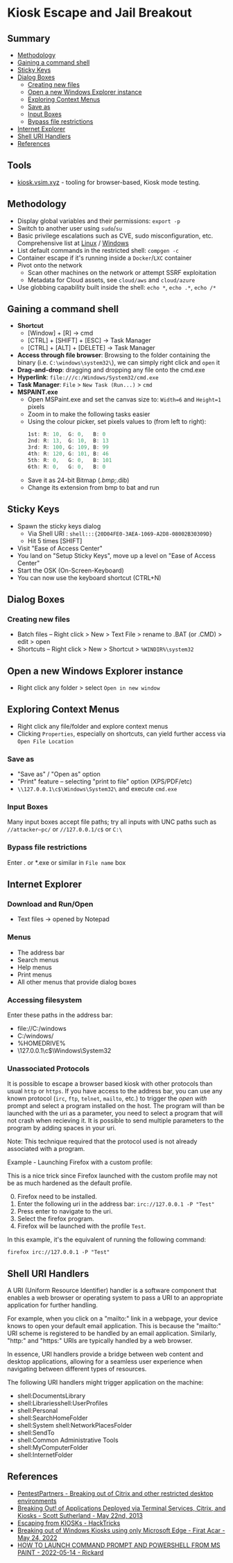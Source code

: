 # Kiosk Escape and Jail Breakout

## Summary

* [Methodology](#methodology)
* [Gaining a command shell](#gaining-a-command-shell)
* [Sticky Keys](#sticky-keys)
* [Dialog Boxes](#dialog-boxes)
    * [Creating new files](#creating-new-files)
    * [Open a new Windows Explorer instance](#open-a-new-windows-explorer-instance)
    * [Exploring Context Menus](#exploring-context-menus)
    * [Save as](#save-as)
    * [Input Boxes](#input-boxes)
    * [Bypass file restrictions](#bypass-file-restrictions)
* [Internet Explorer](#internet-explorer)
* [Shell URI Handlers](#shell-uri-handlers)
* [References](#references)


## Tools

* [kiosk.vsim.xyz](https://kiosk.vsim.xyz/) - tooling for browser-based, Kiosk mode testing.


## Methodology

- Display global variables and their permissions: `export -p`
- Switch to another user using `sudo`/`su`
- Basic privilege escalations such as CVE, sudo misconfiguration, etc. Comprehensive list at [Linux](https://swisskyrepo.github.io/InternalAllTheThings/redteam/escalation/linux-privilege-escalation/) / [Windows](https://swisskyrepo.github.io/InternalAllTheThings/redteam/escalation/windows-privilege-escalation/)
- List default commands in the restricted shell: `compgen -c`
- Container escape if it's running inside a `Docker`/`LXC` container
- Pivot onto the network
    - Scan other machines on the network or attempt SSRF exploitation
    - Metadata for Cloud assets, see `cloud/aws` and `cloud/azure`
- Use globbing capability built inside the shell: `echo *`, `echo .*`, `echo /*`


## Gaining a command shell

* **Shortcut**
    * [Window] + [R] -> cmd 
    * [CTRL] + [SHIFT] + [ESC] -> Task Manager
    * [CTRL] + [ALT] + [DELETE] -> Task Manager 
* **Access through file browser**: Browsing to the folder containing the binary (i.e. `C:\windows\system32\`), we can simply right click and `open` it
* **Drag-and-drop**: dragging and dropping any file onto the cmd.exe 
* **Hyperlink**: `file:///c:/Windows/System32/cmd.exe`
* **Task Manager**: `File` > `New Task (Run...)` > `cmd`
* **MSPAINT.exe**
    * Open MSPaint.exe and set the canvas size to: `Width=6` and `Height=1` pixels
    * Zoom in to make the following tasks easier
    * Using the colour picker, set pixels values to (from left to right):
        ```ps1
        1st: R: 10,  G: 0,   B: 0
        2nd: R: 13,  G: 10,  B: 13
        3rd: R: 100, G: 109, B: 99
        4th: R: 120, G: 101, B: 46
        5th: R: 0,   G: 0,   B: 101
        6th: R: 0,   G: 0,   B: 0
        ```
    * Save it as 24-bit Bitmap (*.bmp;*.dib)
    * Change its extension from bmp to bat and run 
    

## Sticky Keys

* Spawn the sticky keys dialog
    * Via Shell URI : `shell:::{20D04FE0-3AEA-1069-A2D8-08002B30309D}`
    * Hit 5 times [SHIFT]
* Visit "Ease of Access Center"
* You land on "Setup Sticky Keys", move up a level on "Ease of Access Center"
* Start the OSK (On-Screen-Keyboard)
* You can now use the keyboard shortcut (CTRL+N)


## Dialog Boxes

### Creating new files

* Batch files – Right click > New > Text File > rename to .BAT (or .CMD) > edit > open
* Shortcuts – Right click > New > Shortcut > `%WINDIR%\system32`


## Open a new Windows Explorer instance

* Right click any folder > select `Open in new window`


## Exploring Context Menus

* Right click any file/folder and explore context menus
* Clicking `Properties`, especially on shortcuts, can yield further access via `Open File Location`

### Save as

* "Save as" / "Open as" option
* "Print" feature – selecting "print to file" option (XPS/PDF/etc)
* `\\127.0.0.1\c$\Windows\System32\` and execute `cmd.exe`

### Input Boxes

Many input boxes accept file paths; try all inputs with UNC paths such as `//attacker–pc/` or `//127.0.0.1/c$` or `C:\`


### Bypass file restrictions

Enter *.* or *.exe or similar in `File name` box


## Internet Explorer

### Download and Run/Open

* Text files -> opened by Notepad

### Menus

* The address bar
* Search menus
* Help menus
* Print menus
* All other menus that provide dialog boxes


### Accessing filesystem

Enter these paths in the address bar:

* file://C:/windows
* C:/windows/
* %HOMEDRIVE%
* \\127.0.0.1\c$\Windows\System32


### Unassociated Protocols

It is possible to escape a browser based kiosk with other protocols than usual `http` or `https`. 
If you have access to the address bar, you can use any known protocol (`irc`, `ftp`, `telnet`, `mailto`, etc.) 
to trigger the *open with* prompt and select a program installed on the host.
The program will than be launched with the uri as a parameter, you need to select a program that will not crash when recieving it.
It is possible to send multiple parameters to the program by adding spaces in your uri.

Note: This technique required that the protocol used is not already associated with a program.

Example - Launching Firefox with a custom profile:

This is a nice trick since Firefox launched with the custom profile may not be as much hardened as the default profile.

0. Firefox need to be installed.
1. Enter the following uri in the address bar: `irc://127.0.0.1 -P "Test"`
2. Press enter to navigate to the uri.
3. Select the firefox program.
4. Firefox will be launched with the profile `Test`. 

In this example, it's the equivalent of running the following command:
```
firefox irc://127.0.0.1 -P "Test"
```


## Shell URI Handlers

A URI (Uniform Resource Identifier) handler is a software component that enables a web browser or operating system to pass a URI to an appropriate application for further handling. 

For example, when you click on a "mailto:" link in a webpage, your device knows to open your default email application. This is because the "mailto:" URI scheme is registered to be handled by an email application. Similarly, "http:" and "https:" URIs are typically handled by a web browser.

In essence, URI handlers provide a bridge between web content and desktop applications, allowing for a seamless user experience when navigating between different types of resources.

The following URI handlers might trigger application on the machine: 

* shell:DocumentsLibrary
* shell:Librariesshell:UserProfiles
* shell:Personal
* shell:SearchHomeFolder
* shell:System shell:NetworkPlacesFolder
* shell:SendTo
* shell:Common Administrative Tools
* shell:MyComputerFolder
* shell:InternetFolder


## References

* [PentestPartners - Breaking out of Citrix and other restricted desktop environments](https://www.pentestpartners.com/security-blog/breaking-out-of-citrix-and-other-restricted-desktop-environments/)
* [Breaking Out! of Applications Deployed via Terminal Services, Citrix, and Kiosks - Scott Sutherland - May 22nd, 2013](https://blog.netspi.com/breaking-out-of-applications-deployed-via-terminal-services-citrix-and-kiosks/)
* [Escaping from KIOSKs - HackTricks](https://book.hacktricks.xyz/physical-attacks/escaping-from-gui-applications)
* [Breaking out of Windows Kiosks using only Microsoft Edge - Firat Acar - May 24, 2022](https://blog.nviso.eu/2022/05/24/breaking-out-of-windows-kiosks-using-only-microsoft-edge/)
* [HOW TO LAUNCH COMMAND PROMPT AND POWERSHELL FROM MS PAINT - 2022-05-14 - Rickard](https://tzusec.com/how-to-launch-command-prompt-and-powershell-from-ms-paint/)